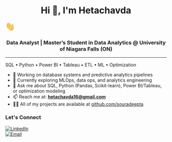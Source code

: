 
   <h1 align="center">Hi 👋, I'm Hetachavda</h1> <img src="https://raw.githubusercontent.com/ABSphreak/ABSphreak/master/gifs/Hi.gif" width="30px"> </h2>
<h3 align="center">Data Analyst | Master’s Student in Data Analytics 
              @ University of Niagara Falls (ON)</h3>
               
   ****  
 SQL • Python • Power BI • Tableau • ETL • ML • Optimization
              
  - 🔭 Working on database systems and predictive analytics pipelines  
  - 🌱 Currently exploring MLOps, data ops, and analytics engineering  
  - 💬 Ask me about SQL, Python (Pandas, Scikit-learn), Power BI/Tableau, or optimization modeling  
  - 📫 Reach me at: **hetachavda16@gmail.com**  
  - 👨‍💻 All of my projects are available at [github.com/souradeepta](github.com/hetachavda)

              
###  Let's Connect
  [![LinkedIn](https://img.shields.io/badge/LinkedIn-Connect-blue)](https://linkedin.com/in/hetachavda)  
  [![Email](https://img.shields.io/badge/Email-hetachavda16@gmail.com-red)](mailto:hetachavda16@gmail.com)
